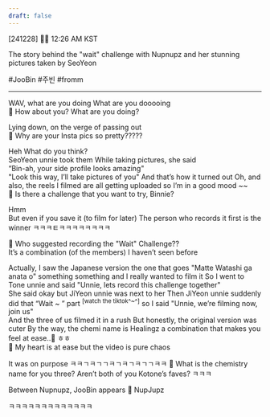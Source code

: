 ```yaml
---
draft: false
---
```

[241228] 🐣💭 12:26 AM KST

The story behind the "wait" challenge with Nupnupz and her stunning pictures taken by SeoYeon

#JooBin #주빈 #fromm
___
WAV, what are you doing
What are you dooooing  
🫧 How about you? What are you doing? 

Lying down, on the verge of passing out  
🫧 Why are your Insta pics so pretty?????

Heh 
What do you think?  
SeoYeon unnie took them 
While taking pictures, she said  
“Bin-ah, your side profile looks amazing"  
"Look this way, I’ll take pictures of you"
And that’s how it turned out
Oh, and also, the reels I filmed are all getting uploaded
so I’m in a good mood
~~  
🫧 Is there a challenge that you want to try, Binnie?

Hmm  
But even if you save it (to film for later) 
The person who records it first is the winner
ㅋㅋㅋㅌㅋㅋㅋㅋㅋㅋㅋㅋ

🫧 Who suggested recording the "Wait" Challenge??  
It’s a combination (of the members) I haven’t seen before

Actually, I saw the Japanese version
the one that goes "Matte Watashi ga anata o" something something
and I really wanted to film it
So I went to Tone unnie and said
"Unnie, lets record this challenge together"  
She said okay but JiYeon unnie was next to her
Then JiYeon unnie suddenly did that “Wait ~ ” part <sup>[watch the tiktok^~^]</sup>
so I said "Unnie, we’re filming now, join us"  
And the three of us filmed it in a rush
But honestly, the original version was cuter
By the way, the chemi name is Healingz
a combination that makes you feel at ease..🤍
ㅎㅎ  
🫧 My heart is at ease but the video is pure chaos

It was on purpose
ㅋㅋㄱㅋㄱㄱㅋㄱㅋㄱㅋㄱㄱㅋㅋ
🫧 What is the chemistry name for you three? 
Aren’t both of you Kotone’s faves? ㅋㅋㅋ

Between Nupnupz, JooBin appears
🫧 NupJupz

ㅋㅋㅋㅋㅋㅋㅋㅋㅋㅋㅋㅋㅋ